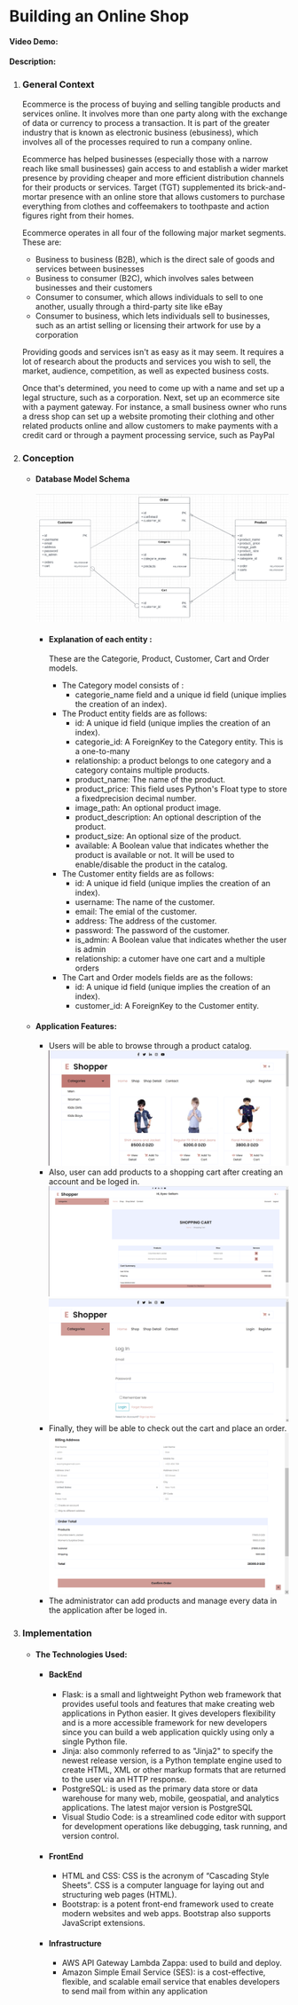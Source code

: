 # Building an Online Shop
#### Video Demo:  <URL HERE>
#### Description:
1. ### General Context

    Ecommerce is the process of buying and selling tangible products and services online. It involves more than one party along with the exchange of data or currency to process a transaction. 
    It is part of the greater industry that is known as electronic business (ebusiness), which involves all of the processes required to run a company online.

    Ecommerce has helped businesses (especially those with a narrow reach like small businesses) gain access to and establish a wider market presence by providing cheaper and more efficient distribution channels for their products or services. 
    Target (TGT) supplemented its brick-and-mortar presence with an online store that allows customers to purchase everything from clothes and coffeemakers to toothpaste and action figures right from their homes.

    Ecommerce operates in all four of the following major market segments. These are:

    - Business to business (B2B), which is the direct sale of goods and services between businesses
    - Business to consumer (B2C), which involves sales between businesses and their customers
    - Consumer to consumer, which allows individuals to sell to one another, usually through a third-party site like eBay
    - Consumer to business, which lets individuals sell to businesses, such as an artist selling or licensing their artwork for use by a corporation

    Providing goods and services isn't as easy as it may seem. It requires a lot of research about the products and services you wish to sell, the market, audience, competition, as well as expected business costs.

    Once that's determined, you need to come up with a name and set up a legal structure, such as a corporation. 
    Next, set up an ecommerce site with a payment gateway. 
    For instance, a small business owner who runs a dress shop can set up a website promoting their clothing and other related products online and allow customers to make payments with a credit card or through a payment processing service, such as PayPal

2. ### Conception

    - #### Database Model Schema
         ![Database Schema](/myshop/assets/shema%20data%20base.png)
        - #### Explanation of each entity :
            These are the Categorie, Product, Customer, Cart and Order models. 

            - The Category model consists of :
                - categorie_name field and a unique id field (unique implies the creation of an index). 
            - The Product entity fields are as follows:
                - id: A unique id field (unique implies the creation of an index). 
                - categorie_id: A ForeignKey to the Category entity. This is a one-to-many
                - relationship: a product belongs to one category and a category contains
                multiple products.
                - product_name: The name of the product.
                - product_price: This field uses Python's Float type to store a fixedprecision decimal number.
                - image_path: An optional product image.
                - product_description: An optional description of the product.
                - product_size: An optional size of the product.
                - available: A Boolean value that indicates whether the product is available
                or not. It will be used to enable/disable the product in the catalog.
            - The Customer entity fields are as follows:
                - id: A unique id field (unique implies the creation of an index). 
                - username: The name of the customer.
                - email: The emial of the customer.
                - address: The address of the customer.
                - password: The password of the customer.
                - is_admin: A Boolean value that indicates whether the user is admin
                - relationship: a cutomer have one cart and a multiple orders
            - The Cart and Order models fields are as the follows:
                - id: A unique id field (unique implies the creation of an index). 
                - customer_id: A ForeignKey to the Customer entity.
    - #### Application Features:
        - Users will be able to browse through a product catalog.
        ![catalogue](/myshop/assets/catalogue.png)
        - Also, user can add products to a shopping cart after creating an account and be loged in.
        ![alt](/myshop/assets/cart.png)
        ![alt](/myshop/assets/login.png)
        - Finally, they will be able to check out the cart and place an order.
        ![alt](/myshop/assets/order.png)
        - The administrator can add products and manage every data in the application after be loged in.
3. ### Implementation

    - #### The Technologies Used:
        - #### BackEnd 
            - Flask: is a small and lightweight Python web framework that provides useful tools and features that make creating web applications in Python easier. It gives developers flexibility and is a more accessible framework for new developers since you can build a web application quickly using only a single Python file.
            - Jinja: also commonly referred to as "Jinja2" to specify the newest release version, is a Python template engine used to create HTML, XML or other markup formats that are returned to the user via an HTTP response.
            - PostgreSQL: is used as the primary data store or data warehouse for many web, mobile, geospatial, and analytics applications. The latest major version is PostgreSQL
            - Visual Studio Code: is a streamlined code editor with support for development operations like debugging, task running, and version control.
        - #### FrontEnd
            - HTML and CSS: CSS is the acronym of “Cascading Style Sheets”. CSS is a computer language for laying out and structuring web pages (HTML).
            - Bootstrap: is a potent front-end framework used to create modern websites and web apps. Bootstrap also supports JavaScript extensions. 
        - #### Infrastructure
            - AWS API Gateway Lambda Zappa: used to build and deploy.
            - Amazon Simple Email Service (SES): is a cost-effective, flexible, and scalable email service that enables developers to send mail from within any application